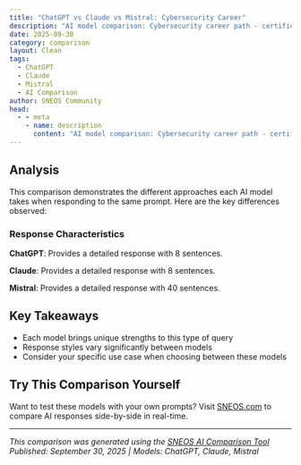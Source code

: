 ```yaml
---
title: "ChatGPT vs Claude vs Mistral: Cybersecurity Career"
description: "AI model comparison: Cybersecurity career path - certifications and job opportunities..."
date: 2025-09-30
category: comparison
layout: Clean
tags:
  - ChatGPT
  - Claude
  - Mistral
  - AI Comparison
author: SNEOS Community
head:
  - - meta
    - name: description
      content: "AI model comparison: Cybersecurity career path - certifications and job opportunities..."
---
```


<ChatComparison
  title="ChatGPT vs Claude vs Mistral: Cybersecurity Career"
  prompt="Cybersecurity career path - certifications and job opportunities"
  :responses='{
    "ChatGPT": "Certainly! Here\u0027s an overview of a typical **cybersecurity career path**, including recommended **certifications** and **job opportunities** at various levels:\n\n---\n\n## Entry-Level (0-2 Years Experience)\n\n### Common Job Titles:\n- Security Analyst\n- Security Operations Center (SOC) Analyst\n- IT Auditor\n- Junior Penetration Tester\n- Incident Response Analyst\n\n### Recommended Certifications:\n- **CompTIA Security\u002B** \u2014 foundational security knowledge\n- **Certified Ethical Hacker (CEH)** \u2014 basics of penetration testing\n- **Cisco Certified CyberOps Associate** \u2014 SOC operations and incident response\n- **GIAC Information Security Fundamentals (GISF)**\n\n### Skills to Develop:\n- Networking fundamentals\n- Basic Linux and Windows administration\n- Understanding of threat landscape and attack vectors\n- Security monitoring tools (SIEM)\n- Basic scripting (Python, Bash)\n\n---\n\n## Mid-Level (2-5 Years Experience)\n\n### Common Job Titles:\n- Security Engineer\n- Penetration Tester / Ethical Hacker\n- Security Consultant\n- Incident Response Specialist\n- Security Auditor\n- Risk Analyst\n\n### Recommended Certifications:\n- **Certified Information Systems Security Professional (CISSP)** \u2014 broad and advanced security knowledge\n- **GIAC Certified Incident Handler (GCIH)**\n- **Certified Information Security Manager (CISM)** \u2014 management and strategy focus\n- **Offensive Security Certified Professional (OSCP)** \u2014 hands-on penetration testing\n- **Certified Cloud Security Professional (CCSP)** \u2014 cloud security expertise\n\n### Skills to Develop:\n- Advanced threat detection and incident response\n- Vulnerability assessment and management\n- Network architecture and security design\n- Cloud security (AWS, Azure, Google Cloud)\n- Secure coding awareness\n\n---\n\n## Senior-Level (5\u002B Years Experience)\n\n### Common Job Titles:\n- Security Architect\n- Security Manager\n- Penetration Testing Lead\n- Threat Intelligence Analyst\n- Chief Information Security Officer (CISO)\n- Cybersecurity Consultant\n\n### Recommended Certifications:\n- **Certified Information Systems Auditor (CISA)**\n- **CISSP-ISSAP (Information Systems Security Architecture Professional)**\n- **Certified Chief Information Security Officer (CCISO)**\n- Specialized certifications in cloud, forensics, or governance (e.g., **GIAC Security Leadership (GSLC)**, **Certified Forensic Investigator (GCFE)**)\n\n### Skills to Develop:\n- Security strategy and governance\n- Risk management and compliance (GDPR, HIPAA, PCI-DSS)\n- Leadership and team management\n- Budgeting and policy development\n- Incident management at organization level\n\n---\n\n## Emerging Areas \u0026 Specializations\n\n- **Cloud Security**: AWS Certified Security \u2013 Specialty, Azure Security Engineer Associate\n- **Industrial Control Systems (ICS) Security**\n- **IoT Security**\n- **Application Security**: Certified Secure Software Lifecycle Professional (CSSLP)\n- **Threat Intelligence and Malware Analysis**\n\n---\n\n## Additional Tips\n\n- Gain practical experience with labs, Capture The Flag (CTF) challenges, and open source tools.\n- Stay current with cybersecurity news and threat research.\n- Networking with professionals via conferences (DEF CON, Black Hat) and local groups.\n- Consider advanced degrees (MS in Cybersecurity, Information Security).\n\n---\n\nIf you\u0027d like, I can help tailor this path based on your current experience or goals!",
    "Claude": "# Cybersecurity Career Path Guide\n\n## \uD83C\uDFAF Entry-Level Positions \u0026 Requirements\n\n### **SOC Analyst (Security Operations Center)**\n- **Salary Range:** $40-60k\n- **Key Certifications:** CompTIA Security\u002B, CySA\u002B\n- **Skills:** SIEM tools, incident response, log analysis\n- **Path:** Often the most common entry point\n\n### **IT Security Specialist**\n- **Salary Range:** $45-65k\n- **Key Certifications:** CompTIA Security\u002B, Network\u002B\n- **Skills:** Firewall management, vulnerability scanning, policy implementation\n\n### **Junior Penetration Tester**\n- **Salary Range:** $50-70k\n- **Key Certifications:** CompTIA PenTest\u002B, CEH\n- **Skills:** Basic ethical hacking, vulnerability assessment tools\n\n## \uD83D\uDCDA Certification Roadmap\n\n### **Foundation Level**\n1. **CompTIA Security\u002B** - Industry standard entry requirement\n2. **CompTIA Network\u002B** - Essential networking knowledge\n3. **CompTIA A\u002B** - Basic IT fundamentals (if no tech background)\n\n### **Intermediate Level**\n- **CompTIA CySA\u002B** (Cybersecurity Analyst)\n- **CompTIA PenTest\u002B** (Penetration Testing)\n- **GSEC** (GIAC Security Essentials)\n- **CEH** (Certified Ethical Hacker)\n- **CCNA Security** (Cisco networking security)\n\n### **Advanced/Specialized**\n- **CISSP** (Certified Information Systems Security Professional)\n- **CISM** (Certified Information Security Manager)\n- **OSCP** (Offensive Security Certified Professional)\n- **CISSP** (requires 5 years experience)\n- **Cloud-specific:** AWS Security, Azure Security Engineer\n\n## \uD83D\uDE80 Career Progression Paths\n\n### **Technical Track**\n\u0060\u0060\u0060\nSOC Analyst \u2192 Senior SOC Analyst \u2192 Security Engineer \u2192 \nSecurity Architect \u2192 Principal Security Engineer\n\u0060\u0060\u0060\n\n### **Management Track**\n\u0060\u0060\u0060\nSecurity Analyst \u2192 Security Team Lead \u2192 Security Manager \u2192 \nCISO (Chief Information Security Officer)\n\u0060\u0060\u0060\n\n### **Specialized Tracks**\n- **Penetration Testing:** Junior \u2192 Senior \u2192 Lead Pen Tester \u2192 Security Consultant\n- **Incident Response:** Analyst \u2192 Specialist \u2192 Team Lead \u2192 IR Manager\n- **Compliance:** Analyst \u2192 Specialist \u2192 Compliance Manager \u2192 Risk Manager\n\n## \uD83D\uDCBC High-Demand Job Opportunities\n\n### **Current Hot Areas**\n1. **Cloud Security** - AWS, Azure, GCP security specialists\n2. **DevSecOps** - Security integrated into development\n3. **Zero Trust Architecture** - Network security paradigm\n4. **AI/ML Security** - Protecting AI systems and using AI for security\n5. **IoT Security** - Internet of Things device protection\n\n### **Emerging Roles**\n- **Cloud Security Architect** ($120-180k)\n- **DevSecOps Engineer** ($100-150k)\n- **Privacy Engineer** ($110-160k)\n- **Threat Hunter** ($90-140k)\n- **Security Data Scientist** ($130-200k)\n\n## \uD83D\uDCC8 Salary Expectations by Experience\n\n### **Entry Level (0-2 years)**\n- SOC Analyst: $40-60k\n- Security Specialist: $45-65k\n- Junior Pentester: $50-70k\n\n### **Mid-Level (3-5 years)**\n- Security Engineer: $75-110k\n- Senior SOC Analyst: $65-85k\n- Penetration Tester: $80-120k\n\n### **Senior Level (5\u002B years)**\n- Security Architect: $120-180k\n- Security Manager: $110-160k\n- Principal Engineer: $140-200k\n- CISO: $200-400k\u002B\n\n## \uD83C\uDF93 Getting Started (No Experience)\n\n### **Step 1: Build Foundation**\n- Get CompTIA Security\u002B certification\n- Set up home lab for hands-on practice\n- Learn basic networking and operating systems\n\n### **Step 2: Gain Experience**\n- Look for IT support roles that touch security\n- Volunteer for security projects\n- Participate in bug bounty programs\n- Join cybersecurity communities (Discord, Reddit)\n\n### **Step 3: Specialize**\n- Choose a",
    "Mistral": "Embarking on a career in cybersecurity can be both rewarding and challenging. The field offers numerous opportunities and specializations, each with its own set of certifications and job roles. Here\u2019s a comprehensive guide to help you navigate the cybersecurity career path:\n\n### Entry-Level Positions\n\n1. **Security Analyst**\n   - **Responsibilities:** Monitor security systems, respond to security incidents, and analyze security data.\n   - **Certifications:**\n     - CompTIA Security\u002B\n     - GIAC Security Essentials (GSEC)\n     - Certified Information Systems Security Professional (CISSP) Associate\n\n2. **Security Specialist**\n   - **Responsibilities:** Implement security measures, conduct vulnerability assessments, and manage security tools.\n   - **Certifications:**\n     - CompTIA Network\u002B\n     - CompTIA Security\u002B\n     - Certified Ethical Hacker (CEH)\n\n### Mid-Level Positions\n\n1. **Security Engineer**\n   - **Responsibilities:** Design and implement security systems, conduct risk assessments, and develop security policies.\n   - **Certifications:**\n     - Certified Information Systems Security Professional (CISSP)\n     - Certified Information Security Manager (CISM)\n     - Certified Ethical Hacker (CEH)\n\n2. **Penetration Tester**\n   - **Responsibilities:** Simulate cyber-attacks to test the security of systems and identify vulnerabilities.\n   - **Certifications:**\n     - Certified Ethical Hacker (CEH)\n     - Offensive Security Certified Professional (OSCP)\n     - GIAC Penetration Tester (GPEN)\n\n3. **Incident Response Specialist**\n   - **Responsibilities:** Respond to security incidents, investigate breaches, and mitigate threats.\n   - **Certifications:**\n     - GIAC Certified Incident Handler (GCIH)\n     - Certified Computer Forensics Examiner (CCFE)\n     - Certified Information Systems Security Professional (CISSP)\n\n### Senior-Level Positions\n\n1. **Security Architect**\n   - **Responsibilities:** Design and oversee the implementation of network and computer security for an organization.\n   - **Certifications:**\n     - Certified Information Systems Security Professional (CISSP)\n     - Certified Information Security Manager (CISM)\n     - Certified in Risk and Information Systems Control (CRISC)\n\n2. **Chief Information Security Officer (CISO)**\n   - **Responsibilities:** Oversee the entire security strategy of an organization, manage security teams, and ensure compliance with regulations.\n   - **Certifications:**\n     - Certified Information Systems Security Professional (CISSP)\n     - Certified Information Security Manager (CISM)\n     - Certified in Risk and Information Systems Control (CRISC)\n\n### Specialized Roles\n\n1. **Cloud Security Specialist**\n   - **Responsibilities:** Secure cloud environments, manage cloud security tools, and ensure compliance with cloud security standards.\n   - **Certifications:**\n     - Certified Cloud Security Professional (CCSP)\n     - AWS Certified Security \u2013 Specialty\n     - Microsoft Certified: Azure Security Engineer Associate\n\n2. **Cybersecurity Consultant**\n   - **Responsibilities:** Provide expert advice on cybersecurity strategies, conduct security audits, and develop security policies.\n   - **Certifications:**\n     - Certified Information Systems Security Professional (CISSP)\n     - Certified Information Security Manager (CISM)\n     - Certified Ethical Hacker (CEH)\n\n### Continuous Learning and Development\n\n1. **Advanced Certifications:**\n   - Certified Information Systems Auditor (CISA)\n   - Certified in Risk and Information Systems Control (CRISC)\n   - Certified Cloud Security Professional (CCSP)\n\n2. **Professional Development:**\n   - Attend industry conferences and workshops.\n   - Join professional organizations like (ISC)\u00B2, ISACA, and ISSA.\n   - Participate in Capture The Flag (CTF) competitions and hackathons.\n\n### Job Opportunities\n\n1. **Government and Defense:**\n   - Federal agencies, military, and defense contractors.\n\n2. **Financial Services:**\n   - Banks, investment firms, and insurance companies.\n\n3. **Healthcare:**\n   - Hospitals, clinics, and healthcare providers.\n\n4. **Technology:**\n   - Software companies, IT service providers, and tech startups.\n\n5. **Retail and E-commerce:**\n   - Online retailers, brick-and-mortar stores, and e-commerce platforms.\n\n6. **Consulting Firms:**\n   - Cybersecurity consulting firms, IT consulting companies, and managed security service providers (MSSPs).\n\n### Conclusion\n\nA career in cybersecurity offers a wide range of opportunities and specializations. By obtaining relevant certifications and gaining practical experience, you can advance through various roles and contribute significantly to the security of organizations. Continuous learning and staying updated with the latest trends and threats are crucial for success in this dynamic field."
  }'
  published-date="22:46"
/>

## Analysis

This comparison demonstrates the different approaches each AI model takes when responding to the same prompt. Here are the key differences observed:

### Response Characteristics

**ChatGPT**: Provides a detailed response with 8 sentences. 

**Claude**: Provides a detailed response with 8 sentences. 

**Mistral**: Provides a detailed response with 40 sentences. 

## Key Takeaways

- Each model brings unique strengths to this type of query
- Response styles vary significantly between models
- Consider your specific use case when choosing between these models

## Try This Comparison Yourself

Want to test these models with your own prompts? Visit [SNEOS.com](https://sneos.com) to compare AI responses side-by-side in real-time.

---

*This comparison was generated using the [SNEOS AI Comparison Tool](https://sneos.com)*
*Published: September 30, 2025 | Models: ChatGPT, Claude, Mistral*
